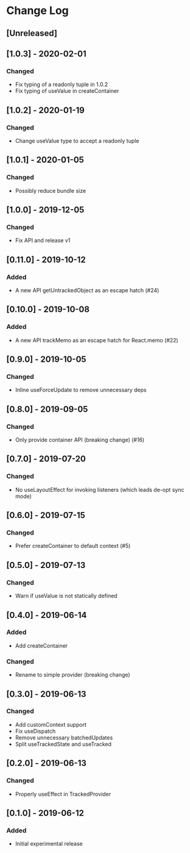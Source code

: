 # Change Log

## [Unreleased]

## [1.0.3] - 2020-02-01
### Changed
- Fix typing of a readonly tuple in 1.0.2
- Fix typing of useValue in createContainer

## [1.0.2] - 2020-01-19
### Changed
- Change useValue type to accept a readonly tuple

## [1.0.1] - 2020-01-05
### Changed
- Possibly reduce bundle size

## [1.0.0] - 2019-12-05
### Changed
- Fix API and release v1

## [0.11.0] - 2019-10-12
### Added
- A new API getUntrackedObject as an escape hatch (#24)

## [0.10.0] - 2019-10-08
### Added
- A new API trackMemo as an escape hatch for React.memo (#22)

## [0.9.0] - 2019-10-05
### Changed
- Inline useForceUpdate to remove unnecessary deps

## [0.8.0] - 2019-09-05
### Changed
- Only provide container API (breaking change) (#16)

## [0.7.0] - 2019-07-20
### Changed
- No useLayoutEffect for invoking listeners (which leads de-opt sync mode)

## [0.6.0] - 2019-07-15
### Changed
- Prefer createContainer to default context (#5)

## [0.5.0] - 2019-07-13
### Changed
- Warn if useValue is not statically defined

## [0.4.0] - 2019-06-14
### Added
- Add createContainer
### Changed
- Rename to simple provider (breaking change)

## [0.3.0] - 2019-06-13
### Changed
- Add customContext support
- Fix useDispatch
- Remove unnecessary batchedUpdates
- Split useTrackedState and useTracked

## [0.2.0] - 2019-06-13
### Changed
- Properly useEffect in TrackedProvider

## [0.1.0] - 2019-06-12
### Added
- Initial experimental release
